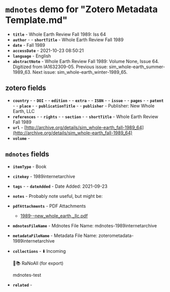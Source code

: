 # `mdnotes` demo for "Zotero Metadata Template.md"

- **`title`** - Whole Earth Review  Fall 1989: Iss 64
- **`author`** - - **`shortTitle`** - Whole Earth Review  Fall 1989
- **`date`** - Fall 1989
- **`accessDate`** - 2021-10-23 08:50:21
- **`language`** - English
- **`abstractNote`** - Whole Earth Review Fall 1989: Volume None, Issue 64.
Digitized from IA1632309-05.
Previous issue: sim_whole-earth_summer-1989_63.
Next issue: sim_whole-earth_winter-1989_65.

## zotero fields

- **`country`** - - **`DOI`** - - **`edition`** - - **`extra`** - - **`ISBN`** - - **`issue`** - - **`pages`** - - **`patent`** - - **`place`** - - **`publicationTitle`** - - **`publisher`** -  Publisher: New Whole Earth, LLC
- **`references`** - - **`rights`** - - **`section`** - - **`shortTitle`** - Whole Earth Review  Fall 1989
- **`url`** - [http://archive.org/details/sim_whole-earth_fall-1989_64](http://archive.org/details/sim_whole-earth_fall-1989_64)
- **`volume`** - 

## `mdnotes`  fields

- **`itemType`** - Book
- **`citekey`** - 1989internetarchive
- **`tags`** - - **`dateAdded`** -  Date Added: 2021-09-23
- **`notes`** - 
Probably note useful, but might be:

- **`pdfAttachments`** -  PDF Attachments
	- [1989--new_whole_earth,_llc.pdf](zotero://open-pdf/library/items/EABWUNHQ)

- **`mdnotesFileName`** -  Mdnotes File Name: mdnotes-1989internetarchive

- **`metadataFileName`** -  Metadata File Name: zoterometadata-1989internetarchive

- **`collections`** - ⬇️ Incoming

	🌿📚 RaNoAll (for export)

	mdnotes-test

- **`related`** - 
  